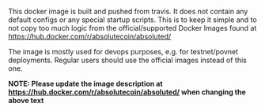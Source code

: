 This docker image is built and pushed from travis. It does not contain any default configs or any
special startup scripts. This is to keep it simple and to not copy too much logic from the
official/supported Docker Images found at https://hub.docker.com/r/absolutecoin/absoluted/

The image is mostly used for devops purposes, e.g. for testnet/povnet deployments. Regular users
should use the official images instead of this one.

**NOTE: Please update the image description at https://hub.docker.com/r/absolutecoin/absoluted/ when changing the above text**
